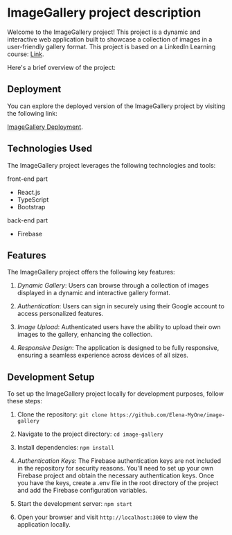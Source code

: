 # ImageGallery project description

Welcome to the ImageGallery project! This project is a dynamic and interactive web application built
to showcase a collection of images in a user-friendly gallery format. This project is based on a
LinkedIn Learning course:
[Link](https://www.linkedin.com/learning/building-production-ready-react-apps-setup-to-deployment-with-firebase/build-a-stellar-single-page-application-with-react?u=56674649).

Here's a brief overview of the project:

## Deployment

You can explore the deployed version of the ImageGallery project by visiting the following link:

[ImageGallery Deployment](https://imagegallery-a0f41.web.app/).

## Technologies Used

The ImageGallery project leverages the following technologies and tools:

front-end part

- React.js
- TypeScript
- Bootstrap

back-end part

- Firebase

## Features

The ImageGallery project offers the following key features:

1. _Dynamic Gallery_: Users can browse through a collection of images displayed in a dynamic and
   interactive gallery format.

2. _Authentication_: Users can sign in securely using their Google account to access personalized
   features.

3. _Image Upload_: Authenticated users have the ability to upload their own images to the gallery,
   enhancing the collection.

4. _Responsive Design_: The application is designed to be fully responsive, ensuring a seamless
   experience across devices of all sizes.

## Development Setup

To set up the ImageGallery project locally for development purposes, follow these steps:

1. Clone the repository: `git clone https://github.com/Elena-MyOne/image-gallery`

2. Navigate to the project directory: `cd image-gallery`

3. Install dependencies: `npm install`

4. _Authentication Keys_: The Firebase authentication keys are not included in the repository for
   security reasons. You'll need to set up your own Firebase project and obtain the necessary
   authentication keys. Once you have the keys, create a .env file in the root directory of the
   project and add the Firebase configuration variables.

5. Start the development server: `npm start`

6. Open your browser and visit `http://localhost:3000` to view the application locally.
